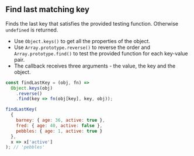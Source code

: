 ## Find last matching key

Finds the last key that satisfies the provided testing function.
Otherwise `undefined` is returned.

- Use `Object.keys()` to get all the properties of the object.
- Use `Array.prototype.reverse()` to reverse the order and `Array.prototype.find()` to test the provided function for each key-value pair.
- The callback receives three arguments - the value, the key and the object.

```js
const findLastKey = (obj, fn) =>
  Object.keys(obj)
    .reverse()
    .find(key => fn(obj[key], key, obj));
```

```js
findLastKey(
  {
    barney: { age: 36, active: true },
    fred: { age: 40, active: false },
    pebbles: { age: 1, active: true }
  },
  x => x['active']
); // 'pebbles'
```
